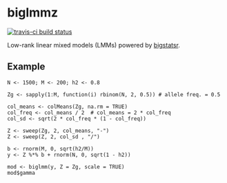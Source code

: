 # biglmmz

[![travis-ci build status](https://travis-ci.org/variani/biglmmz.svg?branch=master)](https://travis-ci.org/variani/biglmmz)

Low-rank linear mixed models (LMMs) powered by [bigstatsr](https://github.com/privefl/bigstatsr).

## Example

```
N <- 1500; M <- 200; h2 <- 0.8
  
Zg <- sapply(1:M, function(i) rbinom(N, 2, 0.5)) # allele freq. = 0.5

col_means <- colMeans(Zg, na.rm = TRUE)
col_freq <- col_means / 2  # col_means = 2 * col_freq
col_sd <- sqrt(2 * col_freq * (1 - col_freq))

Z <- sweep(Zg, 2, col_means, "-")
Z <- sweep(Z, 2, col_sd , "/")

b <- rnorm(M, 0, sqrt(h2/M))
y <- Z %*% b + rnorm(N, 0, sqrt(1 - h2))
  
mod <- biglmm(y, Z = Zg, scale = TRUE)
mod$gamma
```

